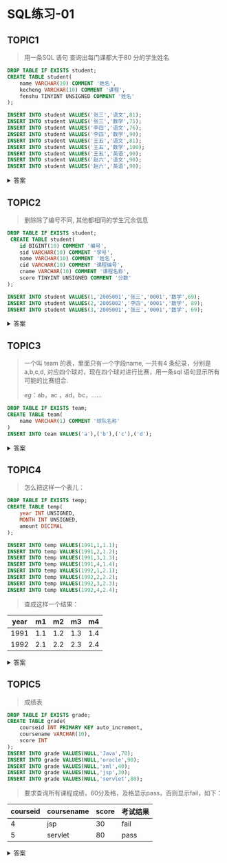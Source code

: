 # SQL练习-01

## TOPIC1

> 用一条SQL 语句 查询出每门课都大于80 分的学生姓名

```sql
DROP TABLE IF EXISTS student;
CREATE TABLE student(
	name VARCHAR(10) COMMENT '姓名',
	kecheng VARCHAR(10) COMMENT '课程',
	fenshu TINYINT UNSIGNED COMMENT '姓名'
);

INSERT INTO student VALUES('张三','语文',81);
INSERT INTO student VALUES('张三','数学',75);
INSERT INTO student VALUES('李四','语文',76);
INSERT INTO student VALUES('李四','数学',90);
INSERT INTO student VALUES('王五','语文',81);
INSERT INTO student VALUES('王五','数学',100);
INSERT INTO student VALUES('王五','英语',90);
INSERT INTO student VALUES('赵六','语文',90);
INSERT INTO student VALUES('赵六','英语',90);
```

<details>
    <summary>答案</summary>

```sql
# A. 使用子查询
SELECT DISTINCT `name` FROM student WHERE `name` NOT IN (SELECT `name` FROM student WHERE fenshu<=80);

# B. 使用分组过滤查询
SELECT `name` FROM student GROUP BY `name` HAVING MIN(fenshu)>80;
```

</details>



## TOPIC2

> 删除除了编号不同, 其他都相同的学生冗余信息

```sql
DROP TABLE IF EXISTS student;
 CREATE TABLE student(
	id BIGINT(10) COMMENT '编号',
	sid VARCHAR(10) COMMENT '学号',
	name VARCHAR(10) COMMENT '姓名',
	cid VARCHAR(10) COMMENT '课程编号',
	cname VARCHAR(10) COMMENT '课程名称',
	score TINYINT UNSIGNED COMMENT '分数'
);

INSERT INTO student VALUES(1,'2005001','张三','0001','数学',69);
INSERT INTO student VALUES(2,'2005002','李四','0001','数学', 89);
INSERT INTO student VALUES(3,'2005001','张三','0001','数学', 69);
```

<details>
    <summary>答案</summary>

思路：对编号以外的其他字段进行分组，然后只保留最小的，删除其他的

```sql
DELETE FROM student WHERE id NOT IN (SELECT MIN(id) FROM student GROUP BY sid,`name`,cid,cname,score);
```

上面可能会报错，说是查询和删除的是同一张表，那就再查询一次虚表

![1576832038562](https://cdn.tencentfs.clboy.cn/images/2021/20210911203212053.png)

```sql
DELETE FROM student WHERE id NOT IN (SELECT * FROM (SELECT MIN(id) FROM student GROUP BY sid,`name`,cid,cname,score) temp);
```

</details>



## TOPIC3

> 一个叫 team 的表，里面只有一个字段name, 一共有4 条纪录，分别是a,b,c,d, 对应四个球对，现在四个球对进行比赛，用一条sql 语句显示所有可能的比赛组合.
>
> *eg*：ab，ac ，ad，bc，......

```sql
DROP TABLE IF EXISTS team;
CREATE TABLE team(
	name VARCHAR(1) COMMENT '球队名称'
)
INSERT INTO team VALUES('a'),('b'),('c'),('d');
```

<details>
    <summary>答案</summary>

```sql
SELECT CONCAT(a.name,b.name) "组合名" FROM team a,team b WHERE a.name<b.name 
```

</details>



## TOPIC4

> 怎么把这样一个表儿：

```sql
DROP TABLE IF EXISTS temp;
CREATE TABLE temp(
	year INT UNSIGNED,
	MONTH INT UNSIGNED,
	amount DECIMAL
);

INSERT INTO temp VALUES(1991,1,1.1);
INSERT INTO temp VALUES(1991,2,1.2);
INSERT INTO temp VALUES(1991,3,1.3);
INSERT INTO temp VALUES(1991,4,1.4);
INSERT INTO temp VALUES(1992,1,2.1);
INSERT INTO temp VALUES(1992,2,2.2);
INSERT INTO temp VALUES(1992,3,2.3);
INSERT INTO temp VALUES(1992,4,2.4);
```

> 查成这样一个结果：

| year | m1   | m2   | m3   | m4   |
| ---- | ---- | ---- | ---- | ---- |
| 1991 | 1.1  | 1.2  | 1.3  | 1.4  |
| 1992 | 2.1  | 2.2  | 2.3  | 2.4  |

<details>
    <summary>答案</summary>

```sql
SELECT 
`year`,
( SELECT amount FROM temp m WHERE MONTH = 1 AND m.YEAR = temp.YEAR ) AS m1,
( SELECT amount FROM temp m WHERE MONTH = 2 AND m.YEAR = temp.YEAR ) AS m2,
( SELECT amount FROM temp m WHERE MONTH = 3 AND m.YEAR = temp.YEAR ) AS m3,
( SELECT amount FROM temp m WHERE MONTH = 4 AND m.YEAR = temp.YEAR ) AS m4 
FROM
	temp 
GROUP BY
YEAR
```

</details>



## TOPIC5

> 成绩表

```sql
DROP TABLE IF EXISTS grade;
CREATE TABLE grade(
	courseid INT PRIMARY KEY auto_increment,
	coursename VARCHAR(10),
	score INT
);
INSERT INTO grade VALUES(NULL,'Java',70);
INSERT INTO grade VALUES(NULL,'oracle',90);
INSERT INTO grade VALUES(NULL,'xml',40);
INSERT INTO grade VALUES(NULL,'jsp',30);
INSERT INTO grade VALUES(NULL,'servlet',80);
```



> 要求查询所有课程成绩，60分及格，及格显示pass，否则显示fail，如下：

| courseid | coursename | score | 考试结果 |
| -------- | ---------- | ----- | -------- |
| 4        | jsp        | 30    | fail     |
| 5        | servlet    | 80    | pass     |

<details>
    <summary>答案</summary>

```sql
SELECT g.*,IF(g.score>60,'pass','fail') "考试结果" FROM grade g; 
```

</details>


​			